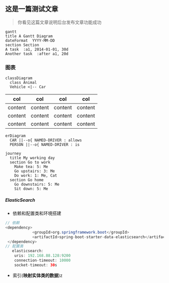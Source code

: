 ## 这是一篇测试文章
> 你看见这篇文章说明后台发布文章功能成功

```mermaid
gantt
title A Gantt Diagram
dateFormat  YYYY-MM-DD
section Section
A task  :a1, 2014-01-01, 30d
Another task  :after a1, 20d
```

### 图表
```mermaid
classDiagram
  class Animal
  Vehicle <|-- Car
```
| col | col | col | col |
| - | - | - | - |
| content | content | content | content |
| content | content | content | content |
| content | content | content | content |
```mermaid
erDiagram
  CAR ||--o{ NAMED-DRIVER : allows
  PERSON ||--o{ NAMED-DRIVER : is
```
```mermaid
journey
  title My working day
  section Go to work
    Make tea: 5: Me
    Go upstairs: 3: Me
    Do work: 1: Me, Cat
  section Go home
    Go downstairs: 5: Me
    Sit down: 5: Me
```


##### ElasticSearch

- 依赖和配置类和环境搭建

```java
// 依赖
<dependency>
            <groupId>org.springframework.boot</groupId>
            <artifactId>spring-boot-starter-data-elasticsearch</artifactId>
 </dependency>
// 配置类
   elasticsearch:
    uris: 192.168.88.128:9200
    connection-timeout: 10000
    socket-timeout: 30s
```

- 索引(**映射实体类的数据**)z
























